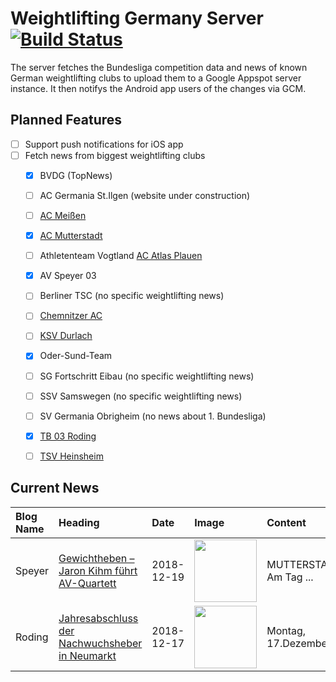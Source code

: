 # Weightlifting Germany Server [![Build Status](https://travis-ci.org/WGierke/weightlifting_germany_server.svg?branch=master)](https://travis-ci.org/WGierke/weightlifting_germany_server)

The server fetches the Bundesliga competition data and news of known German weightlifting clubs to upload them to a Google Appspot server instance.
It then notifys the Android app users of the changes via GCM.

## Planned Features
- [ ] Support push notifications for iOS app  
- [ ] Fetch news from biggest weightlifting clubs
    - [X] BVDG (TopNews)
    - [ ] AC Germania St.Ilgen (website under construction)
    - [ ] [AC Meißen](http://www.ac-meissen.de/index.php?start=1)
    - [X] [AC Mutterstadt](http://www.ac-mutterstadt.de/index.php?start=1)
    - [ ] Athletenteam Vogtland [AC Atlas Plauen](https://acatlas.wordpress.com/)
    - [X] AV Speyer 03
    - [ ] Berliner TSC (no specific weightlifting news)
    - [ ] [Chemnitzer AC](http://chemnitzer-athletenclub.de/aktuelles/news/page/1/)
    - [ ] [KSV Durlach](http://ksvdurlach.de/news?page_n54=1)
    - [X] Oder-Sund-Team
    - [ ] SG Fortschritt Eibau (no specific weightlifting news)
    - [ ] SSV Samswegen (no specific weightlifting news)
    - [ ] SV Germania Obrigheim (no news about 1. Bundesliga)
    - [X] [TB 03 Roding](http://www.tb03-gewichtheben.de/page/1/)
    - [ ] [TSV Heinsheim](http://gewichtheben.tsv-heinsheim.de/index.php?start=1)


## Current News

| Blog Name   | Heading                                                                                                                                    | Date       | Image                                                                                                                       | Content                 |
|:------------|:-------------------------------------------------------------------------------------------------------------------------------------------|:-----------|:----------------------------------------------------------------------------------------------------------------------------|:------------------------|
| Speyer      | [Gewichtheben – Jaron Kihm führt AV-Quartett](https://www.av03-speyer.de/2018/12/gewichtheben-jaron-kihm-fuehrt-av-quartett/)              | 2018-12-19 | <img src='https://www.av03-speyer.de/wp-content/uploads/2018/12/IMG_7038-1024x768.jpg' width='100px'/>                      | MUTTERSTADT. Am Tag ... |
| Roding      | [Jahresabschluss der Nachwuchsheber in Neumarkt](https://www.tb03-gewichtheben.de/2018/12/jahresabschluss-der-nachwuchsheber-in-neumarkt/) | 2018-12-17 | <img src='https://www.tb03-gewichtheben.de/wp-content/gallery/nikolauspokalturnier-2018/K1600_P1100443.JPG' width='100px'/> | Montag, 17.Dezember ... |